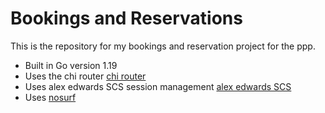 # Bookings and Reservations

This is the repository for my bookings and reservation project for the ppp.

- Built in Go version 1.19
- Uses the chi router [chi router](https://github.com/go-chi/chi)
- Uses alex edwards SCS session management [alex edwards SCS](https://github.com/alexedwards/scs/v2)
- Uses [nosurf](https://github.com/justinas/nosurf)